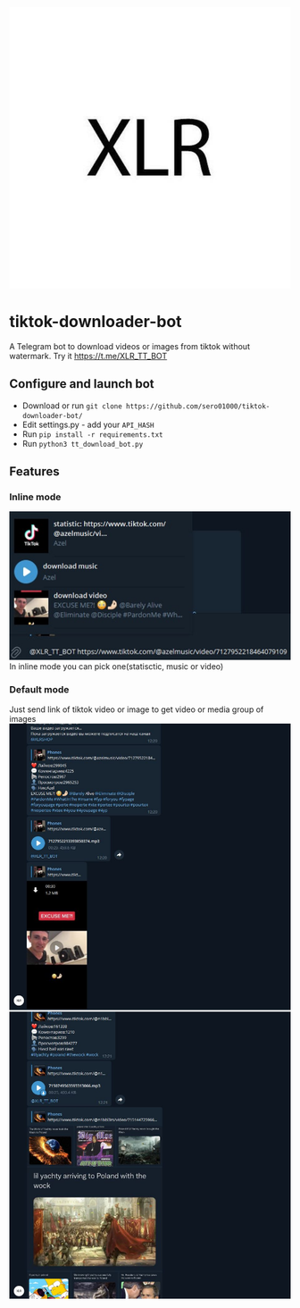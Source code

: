 [![XLR](/img/xlr.jpg)](https://t.me/XLR_TT_BOT)
# tiktok-downloader-bot
A Telegram bot to download videos or images from tiktok without watermark. Try it https://t.me/XLR_TT_BOT

## Configure and launch bot
  - Download or run `git clone https://github.com/sero01000/tiktok-downloader-bot/`
  - Edit settings.py - add your `API_HASH`
  - Run `pip install -r requirements.txt`
  - Run `python3 tt_download_bot.py`

## Features
### Inline mode
  [![Example](/img/inline_example.jpg)](https://t.me/XLR_TT_BOT)
  In inline mode you can pick one(statisctic, music or video)

### Default mode
  Just send link of tiktok video or image to get video or media group of images
  ![ExampleVideo](/img/video_xlr.JPG)
  ![ExampleImages](/img/images_xlr.JPG)
  
